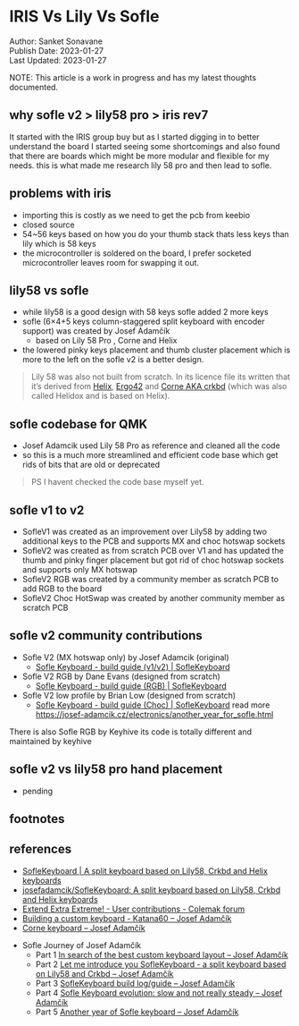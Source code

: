 # IRIS Vs Lily Vs Sofle 
Author: Sanket Sonavane   
Publish Date: 2023-01-27  
Last Updated: 2023-01-27  


NOTE: This article is a work in progress and has my latest thoughts documented.

## why sofle v2 > lily58 pro > iris rev7
It started with the IRIS group buy  but as I started digging in to better understand the board I started seeing some shortcomings and also found that there are boards which might be more modular and flexible for my needs. this is what made me research lily 58 pro and then lead to sofle.

## problems with iris 
- importing this is costly as we need to get the pcb from keebio
- closed source 
- 54~56 keys based on how you do your thumb stack thats less keys than lily which is 58 keys
- the microcontroller is soldered on the board, I prefer socketed microcontroller leaves room for swapping it out. 

## lily58 vs sofle
- while lily58 is a good design with 58 keys sofle added 2 more keys 
- sofle (6×4+5 keys column-staggered split keyboard with encoder support) was created by Josef Adamčík 
	- based on Lily 58 Pro , Corne and Helix
- the lowered pinky keys placement and thumb cluster placement which is more to the left on the sofle v2 is a better design.

> Lily 58 was also not built from scratch. In its licence file its written that it’s derived from [Helix](https://github.com/MakotoKurauchi/helix "Helix keyboard"), [Ergo42](https://github.com/Biacco42/Ergo42 "Ergo42 keyboard") and [Corne AKA crkbd](https://github.com/foostan/crkbd "Corne Keyboard AKA crkbd") (which was also called Helidox and is based on Helix).

## sofle codebase for QMK
- Josef Adamcik used Lily 58 Pro as reference and cleaned all the code
- so this is a much more streamlined and efficient code base which get rids of bits that are old or deprecated

> PS I havent checked the code base myself yet.

## sofle v1 to v2
- SofleV1 was created as an improvement over Lily58 by adding two additional keys to the PCB and supports MX and choc hotswap sockets
- SofleV2 was created as from scratch PCB over V1 and has updated the thumb and pinky finger placement but got rid of choc hotswap sockets and supports only MX hotswap
- SofleV2 RGB was created by a community member as scratch PCB to add RGB to the board
- SofleV2 Choc HotSwap was created by another community member as scratch PCB 

## sofle v2 community contributions
- Sofle V2 (MX hotswap only) by Josef Adamcik (original)
    - [Sofle Keyboard - build guide (v1/v2) | SofleKeyboard](https://josefadamcik.github.io/SofleKeyboard/build_guide.html)
- Sofle V2 RGB by Dane Evans (designed from scratch) 
    - [Sofle Keyboard - build guide (RGB) | SofleKeyboard](https://josefadamcik.github.io/SofleKeyboard/build_guide_rgb.html)
- Sofle V2 low profile by Brian Low (designed from scratch)
    - [Sofle Keyboard - build guide (Choc) | SofleKeyboard](https://josefadamcik.github.io/SofleKeyboard/build_guide_choc.html) 
read more https://josef-adamcik.cz/electronics/another_year_for_sofle.html

There is also Sofle RGB by Keyhive its code is totally different and maintained by keyhive

## sofle v2 vs lily58 pro hand placement
- pending

## footnotes

## references
- [SofleKeyboard | A split keyboard based on Lily58, Crkbd and Helix keyboards](https://josefadamcik.github.io/SofleKeyboard/) 
- [josefadamcik/SofleKeyboard: A split keyboard based on Lily58, Crkbd and Helix keyboards](https://github.com/josefadamcik/SofleKeyboard)
- [Extend Extra Extreme! - User contributions - Colemak forum](https://forum.colemak.com/topic/2014-extend-extra-extreme/)
- [Building a custom keyboard - Katana60 – Josef Adamčík](https://josef-adamcik.cz/electronics/buiding-a-custom-keyboard-katana60.html) 
- [Corne keyboard – Josef Adamčík](https://josef-adamcik.cz/electronics/corne-keyboard-build-log.html) 
* Sofle Journey of Josef Adamčík
	* Part 1 [In search of the best custom keyboard layout – Josef Adamčík](https://josef-adamcik.cz/electronics/in-search-of-the-best-custom-keyboard-layout.html)
	* Part 2 [Let me introduce you SofleKeyboard - a split keyboard based on Lily58 and Crkbd – Josef Adamčík](https://josef-adamcik.cz/electronics/let-me-introduce-you-sofle-keyboard-split-keyboard-based-on-lily58.html)
	* Part 3 [SofleKeyboard build log/guide – Josef Adamčík](https://josef-adamcik.cz/electronics/soflekeyboard-build-log-and-build-guide.html)
	* Part 4 [Sofle Keyboard evolution: slow and not really steady – Josef Adamčík](https://josef-adamcik.cz/electronics/soflekeyboard-evolving.html)
	* Part 5 [Another year of Sofle keyboard – Josef Adamčík](https://josef-adamcik.cz/electronics/another_year_for_sofle.html)